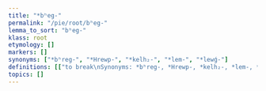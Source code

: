 ```yaml
---
title: "*bʰeg-"
permalink: "/pie/root/bʰeg-"
lemma_to_sort: "bʰeg-"
klass: root
etymology: []
markers: []
synonyms: ["*bʰreg-", "*Hrewp-", "*kelh₂-", "*lem-", "*lewǵ-"]
definitions: [["to break\nSynonyms: *bʰreg-, *Hrewp-, *kelh₂-, *lem-, *lewǵ-"]]
topics: []
---
```

